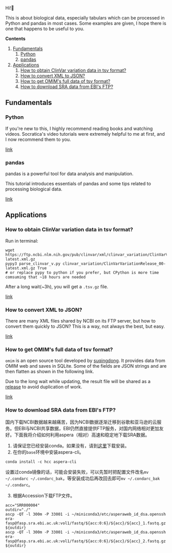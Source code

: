 Hi!👋

This is about biological data, especially tabulars which can be processed in Python and pandas in most cases. Some examples are given, I hope there is one that happens to be useful to you.

**Contents**
1. [Fundamentals](#Fundamentals)
    1. [Python](#Python)
    2. [pandas](#pandas)
1. [Applications](#Applications)
    1. [How to obtain ClinVar variation data in tsv format?](#q1)
    2. [How to convert XML to JSON?](#q2)
    3. [How to get OMIM's full data of tsv format?](#q3)
    4. [How to download SRA data from EBI's FTP?](#q4)


## Fundamentals

### Python

If you're new to this, I highly recommend reading books and watching videos. Socratica's video tutorials were extremely helpful to me at first, and I now recommend them to you.

[link](https://www.socratica.com/subject/python)

### pandas

pandas is a powerful tool for data analysis and manipulation. 

This tutorial introduces essentials of pandas and some tips related to processing biological data.

[link](src/pandas_tutorial.ipynb)



## Applications

###  How to obtain ClinVar variation data in tsv format?<a name="q1"></a>

Run in terminal:
```shell
wget https://ftp.ncbi.nlm.nih.gov/pub/clinvar/xml/clinvar_variation/ClinVarVariationRelease_00-latest.xml.gz
pypy3 parse_clinvar_v.py clinvar_variation/ClinVarVariationRelease_00-latest.xml.gz True
# or replace pypy to python if you prefer, but CPython is more time comsuming that ~18 hours are needed
```
After a long wait(~3h), you will get a `.tsv.gz` file.

[link](src/parse_clinvar_v.py)

### How to convert XML to JSON?<a name="q2"></a>

There are many XML files shared by NCBI on its FTP server, but how to convert them quickly to JSON? This is a way, not always the best, but easy.

[link](src/clinvar_xml2json.ipynb)

### How to get OMIM's full data of tsv format?<a name="q3"></a>

`omim` is an open source tool developed by [suqingdong](https://github.com/suqingdong). It provides data from OMIM web and saves in SQLite. Some of the fields are JSON strings and are then flatten as shown in the following link. 

Due to the long wait while updating, the result file will be shared as a [release](https://github.com/chunribu/biotable/releases) to avoid duplication of work.

[link](src/omim_db_full_data_sqlite3_to_tsv.ipynb)

### How to download SRA data from EBI's FTP?<a name="q4"></a>

国内下载NCBI数据越来越痛苦，因为NCBI数据逐渐迁移到谷歌和亚马逊的云服务。但EBI与NCBI共享数据，EBI仍然直接提供FTP服务，对国内网络相对更加友好。下面我将介绍如何利用aspera（相对）高速和稳定地下载SRA数据。

1. 请保证您已经安装conda。如果没有，请到[这里](https://docs.conda.io/en/latest/miniconda.html)下载安装。
2. 在你的`base`环境中安装aspera-cli。

```shell
conda install -c hcc aspera-cli
```

设置过conda镜像的话，可能会安装失败，可以先暂时把配置文件改名`mv ~/.condarc ~/.condarc_bak`，等安装成功后再改回去即可`mv ~/.condarc_bak ~/.condarc`。

3. 根据Accession下载FTP文件。

```shell
acc="SRR000004"
outdir="./"
ascp -QT -l 300m -P 33001 -i ~/miniconda3/etc/asperaweb_id_dsa.openssh era-fasp@fasp.sra.ebi.ac.uk:vol1/fastq/${acc:0:6}/${acc}/${acc}_1.fastq.gz ${outdir}
ascp -QT -l 300m -P 33001 -i ~/miniconda3/etc/asperaweb_id_dsa.openssh era-fasp@fasp.sra.ebi.ac.uk:vol1/fastq/${acc:0:6}/${acc}/${acc}_2.fastq.gz ${outdir}
```
